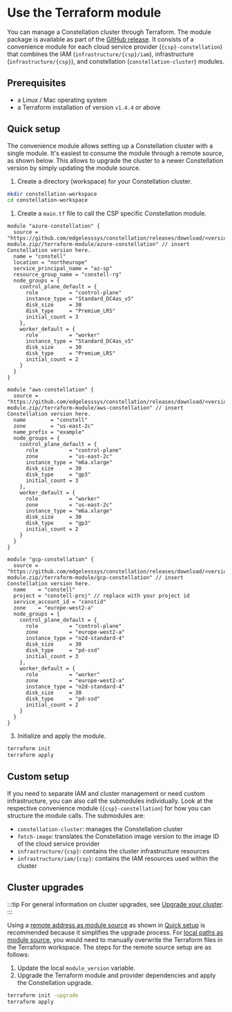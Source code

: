 # Use the Terraform module
You can manage a Constellation cluster through Terraform.
The module package is available as part of the [GitHub release](https://github.com/edgelesssys/constellation/releases/). It consists of a convenience module for each cloud service provider (`{csp}-constellation`) that combines the IAM (`infrastructure/{csp}/iam`), infrastructure (`infrastructure/{csp}`), and constellation (`constellation-cluster`) modules.

## Prerequisites
- a Linux / Mac operating system
- a Terraform installation of version `v1.4.4` or above

## Quick setup
The convenience module allows setting up a Constellation cluster with a single module. It's easiest to consume the module through a remote source, as shown below.
This allows to upgrade the cluster to a newer Constellation version by simply updating the module source.

1. Create a directory (workspace) for your Constellation cluster.
  ```bash
  mkdir constellation-workspace
  cd constellation-workspace
  ```

1. Create a `main.tf` file to call the CSP specific Constellation module.

  <tabs groupId="csp">

  <tabItem value="azure" label="Azure">

  ```
  module "azure-constellation" {
    source = "https://github.com/edgelesssys/constellation/releases/download/<version>/terraform-module.zip//terraform-module/azure-constellation" // insert Constellation version here.
    name = "constell"
    location = "northeurope"
    service_principal_name = "az-sp"
    resource_group_name = "constell-rg"
    node_groups = {
      control_plane_default = {
        role          = "control-plane"
        instance_type = "Standard_DC4as_v5"
        disk_size     = 30
        disk_type     = "Premium_LRS"
        initial_count = 3
      },
      worker_default = {
        role          = "worker"
        instance_type = "Standard_DC4as_v5"
        disk_size     = 30
        disk_type     = "Premium_LRS"
        initial_count = 2
      }
    }
  }
  ```

  </tabItem>

  <tabItem value="aws" label="AWS">

  ```
  module "aws-constellation" {
    source = "https://github.com/edgelesssys/constellation/releases/download/<version>/terraform-module.zip//terraform-module/aws-constellation" // insert Constellation version here.
    name        = "constell"
    zone        = "us-east-2c"
    name_prefix = "example"
    node_groups = {
      control_plane_default = {
        role          = "control-plane"
        zone          = "us-east-2c"
        instance_type = "m6a.xlarge"
        disk_size     = 30
        disk_type     = "gp3"
        initial_count = 3
      },
      worker_default = {
        role          = "worker"
        zone          = "us-east-2c"
        instance_type = "m6a.xlarge"
        disk_size     = 30
        disk_type     = "gp3"
        initial_count = 2
      }
    }
  }
  ```

  </tabItem>

  <tabItem value="gcp" label="GCP">

  ```
  module "gcp-constellation" {
    source = "https://github.com/edgelesssys/constellation/releases/download/<version>/terraform-module.zip//terraform-module/gcp-constellation" // insert Constellation version here.
    name    = "constell"
    project = "constell-proj" // replace with your project id
    service_account_id = "constid"
    zone    = "europe-west2-a"
    node_groups = {
      control_plane_default = {
        role          = "control-plane"
        zone          = "europe-west2-a"
        instance_type = "n2d-standard-4"
        disk_size     = 30
        disk_type     = "pd-ssd"
        initial_count = 3
      },
      worker_default = {
        role          = "worker"
        zone          = "europe-west2-a"
        instance_type = "n2d-standard-4"
        disk_size     = 30
        disk_type     = "pd-ssd"
        initial_count = 2
      }
    }
  }
  ```

  </tabItem>
  </tabs>

3. Initialize and apply the module.
  ```bash
  terraform init
  terraform apply
  ```

## Custom setup
If you need to separate IAM and cluster management or need custom infrastructure, you can also call the submodules individually.
Look at the respective convenience module (`{csp}-constellation`) for how you can structure the module calls.
The submodules are:
- `constellation-cluster`: manages the Constellation cluster
- `fetch-image`: translates the Constellation image version to the image ID of the cloud service provider
- `infrastructure/{csp}`: contains the cluster infrastructure resources
- `infrastructure/iam/{csp}`: contains the IAM resources used within the cluster

## Cluster upgrades
:::tip
For general information on cluster upgrades, see [Upgrade your cluster](./upgrade.md).
:::

Using a [remote address as module source](https://developer.hashicorp.com/terraform/language/modules/sources#fetching-archives-over-http) as shown in [Quick setup](#quick-setup) is recommended because it simplifies the upgrade process. For [local paths as module source](https://developer.hashicorp.com/terraform/language/modules/sources#local-paths), you would need to manually overwrite the Terraform files in the Terraform workspace. The steps for the remote source setup are as follows:

1. Update the local `module_version` variable.
2. Upgrade the Terraform module and provider dependencies and apply the Constellation upgrade.
  ```bash
  terraform init -upgrade
  terraform apply
  ```
